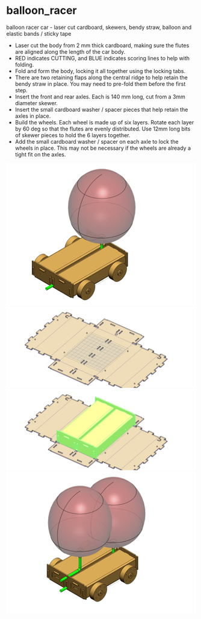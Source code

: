 # balloon_racer
balloon racer car - laser cut cardboard, skewers, bendy straw, balloon and elastic bands / sticky tape

* Laser cut the body from 2 mm thick cardboard, making sure the flutes are aligned along the length of the car body.
* RED indicates CUTTING, and BLUE indicates scoring lines to help with folding.
* Fold and form the body, locking it all together using the locking tabs.
* There are two retaining flaps along the central ridge to help retain the bendy straw in place. You may need to pre-fold them before the first step.
* Insert the front and rear axles. Each is 140 mm long, cut from a 3mm diameter skewer.
* Insert the small cardboard washer / spacer pieces that help retain the axles in place.
* Build the wheels. Each wheel is made up of six layers. Rotate each layer by 60 deg so that the flutes are evenly distributed. Use 12mm long bits of skewer pieces to hold the 6 layers together.
* Add the small cardboard washer / spacer on each axle to lock the wheels in place. This may not be necessary if the wheels are already a tight fit on the axles.


![Balloon_Racer_01](/renders/Balloon_Racer_11.png)
![Balloon_Racer_01](/renders/Balloon_Racer_07.png)
![Balloon_Racer_01](/renders/Balloon_Racer_08.png)
![Balloon_Racer_01](/renders/Balloon_Racer_12.png)


